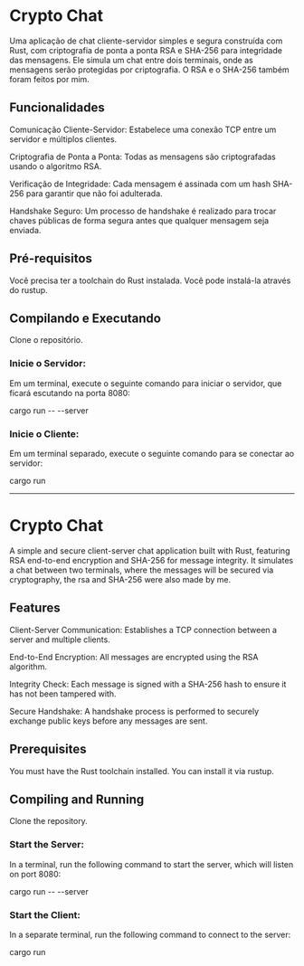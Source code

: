 # Crypto Chat
Uma aplicação de chat cliente-servidor simples e segura construída com Rust, com criptografia de ponta a ponta RSA e SHA-256 para integridade das mensagens.
Ele simula um chat entre dois terminais, onde as mensagens serão protegidas por criptografia. O RSA e o SHA-256 também foram feitos por mim.

## Funcionalidades
Comunicação Cliente-Servidor: Estabelece uma conexão TCP entre um servidor e múltiplos clientes.

Criptografia de Ponta a Ponta: Todas as mensagens são criptografadas usando o algoritmo RSA.

Verificação de Integridade: Cada mensagem é assinada com um hash SHA-256 para garantir que não foi adulterada.

Handshake Seguro: Um processo de handshake é realizado para trocar chaves públicas de forma segura antes que qualquer mensagem seja enviada.

## Pré-requisitos
Você precisa ter a toolchain do Rust instalada. Você pode instalá-la através do rustup.

## Compilando e Executando
Clone o repositório.

### Inicie o Servidor:
Em um terminal, execute o seguinte comando para iniciar o servidor, que ficará escutando na porta 8080:

cargo run -- --server

### Inicie o Cliente:
Em um terminal separado, execute o seguinte comando para se conectar ao servidor:

cargo run

----------------------------------------------------------------------------------------------------------------------------------

# Crypto Chat

A simple and secure client-server chat application built with Rust, featuring RSA end-to-end encryption and SHA-256 for message integrity.
It simulates a chat between two terminals, where the messages will be secured via cryptography, the rsa and SHA-256 were also made by me. 

## Features
Client-Server Communication: Establishes a TCP connection between a server and multiple clients.

End-to-End Encryption: All messages are encrypted using the RSA algorithm.

Integrity Check: Each message is signed with a SHA-256 hash to ensure it has not been tampered with.

Secure Handshake: A handshake process is performed to securely exchange public keys before any messages are sent.

## Prerequisites
You must have the Rust toolchain installed. You can install it via rustup.

## Compiling and Running
Clone the repository.

### Start the Server:
In a terminal, run the following command to start the server, which will listen on port 8080:

cargo run -- --server

### Start the Client:
In a separate terminal, run the following command to connect to the server:

cargo run
